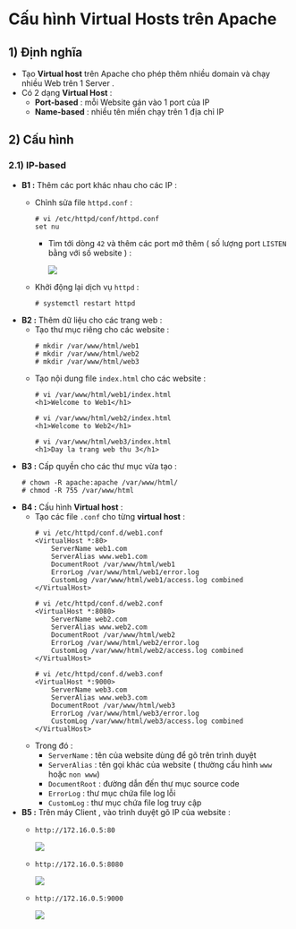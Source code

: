 # Cấu hình Virtual Hosts trên Apache
## **1) Định nghĩa**
- Tạo **Virtual host** trên Apache cho phép thêm nhiều domain và chạy nhiều Web trên 1 Server .
- Có 2 dạng **Virtual Host** :
    - **Port-based** : mỗi Website gán vào 1 port của IP
    - **Name-based** : nhiều tên miền chạy trên 1 địa chỉ IP
## **2) Cấu hình**
### **2.1) IP-based**
- **B1 :** Thêm các port khác nhau cho các IP :
    - Chỉnh sửa file `httpd.conf` :
        ```
        # vi /etc/httpd/conf/httpd.conf
        set nu
        ```
        - Tìm tới dòng `42` và thêm các port mở thêm ( số lượng port `LISTEN` bằng với số website ) :
            
            <img src=https://i.imgur.com/AszzPhU.png>

    - Khởi động lại dịch vụ `httpd` :
        ```
        # systemctl restart httpd
        ```
- **B2 :** Thêm dữ liệu cho các trang web :
    - Tạo thư mục riêng cho các website :
        ```
        # mkdir /var/www/html/web1
        # mkdir /var/www/html/web2
        # mkdir /var/www/html/web3
        ```
    - Tạo nội dung file `index.html` cho các website :
        ```
        # vi /var/www/html/web1/index.html
        <h1>Welcome to Web1</h1>
        ```
        ```
        # vi /var/www/html/web2/index.html
        <h1>Welcome to Web2</h1>
        ```
        ```
        # vi /var/www/html/web3/index.html
        <h1>Day la trang web thu 3</h1>
        ```
- **B3 :** Cấp quyền cho các thư mục vừa tạo :
    ```
    # chown -R apache:apache /var/www/html/
    # chmod -R 755 /var/www/html
    ```
- **B4 :** Cấu hình **Virtual host** :
    - Tạo các file `.conf` cho từng **virtual host** :
        ```
        # vi /etc/httpd/conf.d/web1.conf
        <VirtualHost *:80>
            ServerName web1.com
            ServerAlias www.web1.com
            DocumentRoot /var/www/html/web1
            ErrorLog /var/www/html/web1/error.log
            CustomLog /var/www/html/web1/access.log combined
        </VirtualHost>
        ```
        ```
        # vi /etc/httpd/conf.d/web2.conf
        <VirtualHost *:8080>
            ServerName web2.com
            ServerAlias www.web2.com
            DocumentRoot /var/www/html/web2
            ErrorLog /var/www/html/web2/error.log
            CustomLog /var/www/html/web2/access.log combined
        </VirtualHost>
        ```
        ```
        # vi /etc/httpd/conf.d/web3.conf
        <VirtualHost *:9000>
            ServerName web3.com
            ServerAlias www.web3.com
            DocumentRoot /var/www/html/web3
            ErrorLog /var/www/html/web3/error.log
            CustomLog /var/www/html/web3/access.log combined
        </VirtualHost>
        ```
    - Trong đó :
        - `ServerName` : tên của website dùng để gõ trên trình duyệt
        - `ServerAlias` : tên gọi khác của website ( thường cấu hình `www` hoặc `non www`)
        - `DocumentRoot` : đường dẫn đến thư mục source code
        - `ErrorLog` : thư mục chứa file log lỗi
        - `CustomLog` : thư mục chứa file log truy cập
- **B5 :** Trên máy Client , vào trình duyệt gõ IP của website :
    - `http://172.16.0.5:80`

        <img src=https://i.imgur.com/nKJ8qXI.png>
    
    - `http://172.16.0.5:8080`

        <img src=https://i.imgur.com/93e1m8X.png>

    - `http://172.16.0.5:9000`

        <img src=https://i.imgur.com/WYwHHuk.png>
